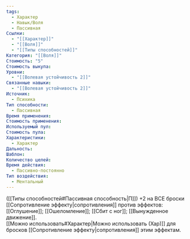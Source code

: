```yaml
---
tags:
  - Характер
  - Навык/Воля
  - Пассивная
Ссылки:
  - "[[Характер]]"
  - "[[Воля]]"
  - "[[Типы способностей]]"
Категория: "[[Воля]]"
Стоимость: "5"
Стоимость выкупа: 
Уровни:
  - "[[Волевая устойчивость 2]]"
Связанные навыки:
  - "[[Волевая устойчивость 2]]"
Источник:
  - Психика
Тип способности:
  - Пассивная
Время применения: 
Стоимость применения: 
Используемый пул: 
Стоимость пула: 
Характеристики:
  - Характер
Дальность: 
Шаблон: 
Количество целей: 
Время действия:
  - Пассивно-постоянно
Тип воздействия:
  - Ментальный
---
```

([[Типы способностей#Пассивная способность|П]]) +2 на ВСЕ броски [[Сопротивление эффекту|сопротивления]] против эффектов: [[Оглушение]]; [[Ошеломление]]; [[Сбит с ног]]; [[Вынужденное движение]].  
[[Можно использовать#Характер|Можно использовать (Хар)]] для бросков [[Сопротивление эффекту|сопротивления]] этим эффектам.  